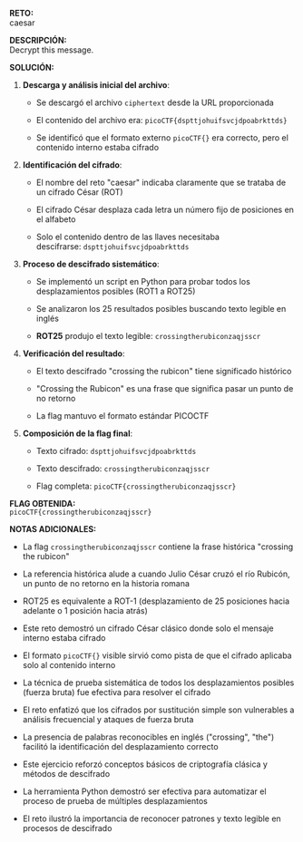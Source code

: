 **RETO:**  
caesar

**DESCRIPCIÓN:**  
Decrypt this message.

**SOLUCIÓN:**

1. **Descarga y análisis inicial del archivo**:
    
    - Se descargó el archivo `ciphertext` desde la URL proporcionada
        
    - El contenido del archivo era: `picoCTF{dspttjohuifsvcjdpoabrkttds}`
        
    - Se identificó que el formato externo `picoCTF{}` era correcto, pero el contenido interno estaba cifrado
        
2. **Identificación del cifrado**:
    
    - El nombre del reto "caesar" indicaba claramente que se trataba de un cifrado César (ROT)
        
    - El cifrado César desplaza cada letra un número fijo de posiciones en el alfabeto
        
    - Solo el contenido dentro de las llaves necesitaba descifrarse: `dspttjohuifsvcjdpoabrkttds`
        
3. **Proceso de descifrado sistemático**:
    
    - Se implementó un script en Python para probar todos los desplazamientos posibles (ROT1 a ROT25)
        
    - Se analizaron los 25 resultados posibles buscando texto legible en inglés
        
    - **ROT25** produjo el texto legible: `crossingtherubiconzaqjsscr`
        
4. **Verificación del resultado**:
    
    - El texto descifrado "crossing the rubicon" tiene significado histórico
        
    - "Crossing the Rubicon" es una frase que significa pasar un punto de no retorno
        
    - La flag mantuvo el formato estándar PICOCTF
        
5. **Composición de la flag final**:
    
    - Texto cifrado: `dspttjohuifsvcjdpoabrkttds`
        
    - Texto descifrado: `crossingtherubiconzaqjsscr`
        
    - Flag completa: `picoCTF{crossingtherubiconzaqjsscr}`
        

**FLAG OBTENIDA:**  
`picoCTF{crossingtherubiconzaqjsscr}`

**NOTAS ADICIONALES:**

- La flag `crossingtherubiconzaqjsscr` contiene la frase histórica "crossing the rubicon"
    
- La referencia histórica alude a cuando Julio César cruzó el río Rubicón, un punto de no retorno en la historia romana
    
- ROT25 es equivalente a ROT-1 (desplazamiento de 25 posiciones hacia adelante o 1 posición hacia atrás)
    
- Este reto demostró un cifrado César clásico donde solo el mensaje interno estaba cifrado
    
- El formato `picoCTF{}` visible sirvió como pista de que el cifrado aplicaba solo al contenido interno
    
- La técnica de prueba sistemática de todos los desplazamientos posibles (fuerza bruta) fue efectiva para resolver el cifrado
    
- El reto enfatizó que los cifrados por sustitución simple son vulnerables a análisis frecuencial y ataques de fuerza bruta
    
- La presencia de palabras reconocibles en inglés ("crossing", "the") facilitó la identificación del desplazamiento correcto
    
- Este ejercicio reforzó conceptos básicos de criptografía clásica y métodos de descifrado
    
- La herramienta Python demostró ser efectiva para automatizar el proceso de prueba de múltiples desplazamientos
    
- El reto ilustró la importancia de reconocer patrones y texto legible en procesos de descifrado